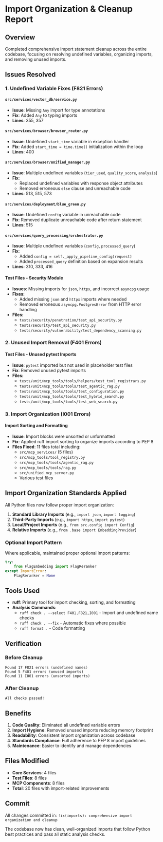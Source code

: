 # Import Organization & Cleanup Report

## Overview
Completed comprehensive import statement cleanup across the entire codebase, focusing on resolving undefined variables, organizing imports, and removing unused imports.

## Issues Resolved

### 1. Undefined Variable Fixes (F821 Errors)

#### `src/services/vector_db/service.py`
- **Issue**: Missing `Any` import for type annotations
- **Fix**: Added `Any` to typing imports
- **Lines**: 355, 357

#### `src/services/browser/browser_router.py`
- **Issue**: Undefined `start_time` variable in exception handler
- **Fix**: Added `start_time = time.time()` initialization within the loop
- **Lines**: 400

#### `src/services/browser/unified_manager.py`
- **Issue**: Multiple undefined variables (`tier_used`, `quality_score`, `analysis`)
- **Fix**: 
  - Replaced undefined variables with response object attributes
  - Removed erroneous `else` clause and unreachable code
- **Lines**: 513, 515, 573

#### `src/services/deployment/blue_green.py`
- **Issue**: Undefined `config` variable in unreachable code
- **Fix**: Removed duplicate unreachable code after return statement
- **Lines**: 515

#### `src/services/query_processing/orchestrator.py`
- **Issue**: Multiple undefined variables (`config`, `processed_query`)
- **Fix**: 
  - Added `config = self._apply_pipeline_config(request)` 
  - Added `processed_query` definition based on expansion results
- **Lines**: 310, 333, 416

#### Test Files - Security Module
- **Issues**: Missing imports for `json`, `httpx`, and incorrect `asyncpg` usage
- **Fixes**:
  - Added missing `json` and `httpx` imports where needed
  - Removed erroneous `asyncpg.PostgresError` from HTTP error handling
- **Files**: 
  - `tests/security/penetration/test_api_security.py`
  - `tests/security/test_api_security.py`
  - `tests/security/vulnerability/test_dependency_scanning.py`

### 2. Unused Import Removal (F401 Errors)

#### Test Files - Unused pytest Imports
- **Issue**: `pytest` imported but not used in placeholder test files
- **Fix**: Removed unused pytest imports
- **Files**:
  - `tests/unit/mcp_tools/tools/helpers/test_tool_registrars.py`
  - `tests/unit/mcp_tools/tools/test_agentic_rag.py`
  - `tests/unit/mcp_tools/tools/test_configuration.py`
  - `tests/unit/mcp_tools/tools/test_hybrid_search.py`
  - `tests/unit/mcp_tools/tools/test_web_search.py`

### 3. Import Organization (I001 Errors)

#### Import Sorting and Formatting
- **Issue**: Import blocks were unsorted or unformatted
- **Fix**: Applied ruff import sorting to organize imports according to PEP 8
- **Files Fixed**: 11 files total including:
  - `src/mcp_services/` (5 files)
  - `src/mcp_tools/tool_registry.py`
  - `src/mcp_tools/tools/agentic_rag.py`
  - `src/mcp_tools/tools/rag.py`
  - `src/unified_mcp_server.py`
  - Various test files

## Import Organization Standards Applied

All Python files now follow proper import organization:

1. **Standard Library Imports** (e.g., `import json`, `import logging`)
2. **Third-Party Imports** (e.g., `import httpx`, `import pytest`)  
3. **Local/Project Imports** (e.g., `from src.config import Config`)
4. **Relative Imports** (e.g., `from .base import EmbeddingProvider`)

### Optional Import Pattern
Where applicable, maintained proper optional import patterns:
```python
try:
    from FlagEmbedding import FlagReranker
except ImportError:
    FlagReranker = None
```

## Tools Used
- **ruff**: Primary tool for import checking, sorting, and formatting
- **Analysis Commands**:
  - `ruff check . --select F401,F821,I001` - Import and undefined name checks
  - `ruff check . --fix` - Automatic fixes where possible
  - `ruff format .` - Code formatting

## Verification

### Before Cleanup
```
Found 17 F821 errors (undefined names)
Found 5 F401 errors (unused imports)  
Found 11 I001 errors (unsorted imports)
```

### After Cleanup
```
All checks passed!
```

## Benefits

1. **Code Quality**: Eliminated all undefined variable errors
2. **Import Hygiene**: Removed unused imports reducing memory footprint
3. **Readability**: Consistent import organization across codebase
4. **Standards Compliance**: Full adherence to PEP 8 import guidelines
5. **Maintenance**: Easier to identify and manage dependencies

## Files Modified
- **Core Services**: 4 files
- **Test Files**: 8 files  
- **MCP Components**: 8 files
- **Total**: 20 files with import-related improvements

## Commit
All changes committed in: `fix(imports): comprehensive import organization and cleanup`

The codebase now has clean, well-organized imports that follow Python best practices and pass all static analysis checks.